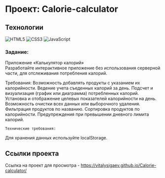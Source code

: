 
# Проект: Calorie-calculator


## Технологии
![HTML5](https://img.shields.io/badge/-HTML5-e34f26?logo=html5&logoColor=white)
![CSS3](https://img.shields.io/badge/-CSS3-1572b6?logo=css3&logoColor=white)
![JavaScript](https://img.shields.io/badge/-JavaScript-f7df1e?logo=javaScript&logoColor=black)

### Задание:
Приложение «Калькулятор калорий»	
Разработайте интерактивное приложение без использования серверной части, для отслеживания потребления калорий.

Требования:
Возможность добавлять продукты с указанием их калорийности.
Ведение учета съеденных калорий за день.
Подсчет и визуализация (график или диаграмма) потребленных калорий.
Установка и отображение целевых показателей калорийности на день.
Возможность очистки всех данных или выборочного удаления.
Фильтрация продуктов по названию.
Сортировка продуктов по калорийности.
Предупреждения при превышении дневного лимита калорий.

	Технические требования:
Для хранения данных используйте localStorage.



## Ссылки проекта
Ссылка на проект для просмотра - https://vitalysigaev.github.io/Calorie-calculator/
